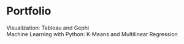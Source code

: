 # Portfolio



Visualization: Tableau and Gephi<br>
Machine Learning with Python: K-Means and Multilinear Regression
